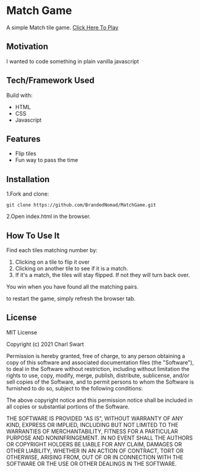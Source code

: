 # Match Game

A simple Match tile game. [Click Here To Play](https://brandednomad.github.io/MatchGame/)

## Motivation

I wanted to code something in plain vanilla javascript

## Tech/Framework Used

Build with:
* HTML
* CSS
* Javascript

## Features

* Flip tiles
* Fun way to pass the time

## Installation

1.Fork and clone: 

`git clone https://github.com/BrandedNomad/MatchGame.git`

2.Open index.html in the browser.

## How To Use It

Find each tiles matching number by:
1. Clicking on a tile to flip it over
2. Clicking on another tile to see if it is a match.
3. If it's a match, the tiles will stay flipped. If not they will turn back over. 

You win when you have found all the matching pairs.

to restart the game, simply refresh the browser tab.

## License

MIT License

Copyright (c) 2021 Charl Swart

Permission is hereby granted, free of charge, to any person obtaining a copy
of this software and associated documentation files (the "Software"), to deal
in the Software without restriction, including without limitation the rights
to use, copy, modify, merge, publish, distribute, sublicense, and/or sell
copies of the Software, and to permit persons to whom the Software is
furnished to do so, subject to the following conditions:

The above copyright notice and this permission notice shall be included in all
copies or substantial portions of the Software.

THE SOFTWARE IS PROVIDED "AS IS", WITHOUT WARRANTY OF ANY KIND, EXPRESS OR
IMPLIED, INCLUDING BUT NOT LIMITED TO THE WARRANTIES OF MERCHANTABILITY,
FITNESS FOR A PARTICULAR PURPOSE AND NONINFRINGEMENT. IN NO EVENT SHALL THE
AUTHORS OR COPYRIGHT HOLDERS BE LIABLE FOR ANY CLAIM, DAMAGES OR OTHER
LIABILITY, WHETHER IN AN ACTION OF CONTRACT, TORT OR OTHERWISE, ARISING FROM,
OUT OF OR IN CONNECTION WITH THE SOFTWARE OR THE USE OR OTHER DEALINGS IN THE
SOFTWARE.
